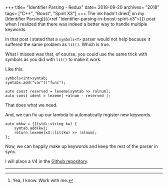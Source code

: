 +++
title= "Identifier Parsing - Redux"
date= 2018-09-20
archives= "2018"
tags= ["C++", "Boost", "Spirit X3"]
+++
The ink hadn't dried[^1] on my [Identifier Parsing]({{<ref "identifier-parsing-in-boost-spirit-x3">}}) post when I realized that there was indeed a better way to handle multiple keywords.

In that post I stated that a `symbols<T>` parser would not help because it suffered the same problem as `lit()`. Which is true.

What I missed was that, of course, you could use the same trick with symbols as you did with `lit()` to make it work.

Like this:

```
symbols<int>symtab;
symtabs.add("var")("func");

auto const reserved = lexeme[symtab >> !alnum];
auto const ident = lexeme[ +alnum - reserved ];
```

That does what we need.

And, we can fix up our lambda to automatically register new keywords.

```
auto mkkw = [](std::string kw) {
    symtab.add(kw);
    return lexeme[x3::lit(kw) >> !alnum];
};
```

Now, we can happily make up keywords and keep the rest of the parser in sync.

I will place a V4 in the [Github repository](https://github.com/mhhollomon/blogcode/tree/master/parse_ident).

-----------

[^1]: Yea, I know. Work with me.
